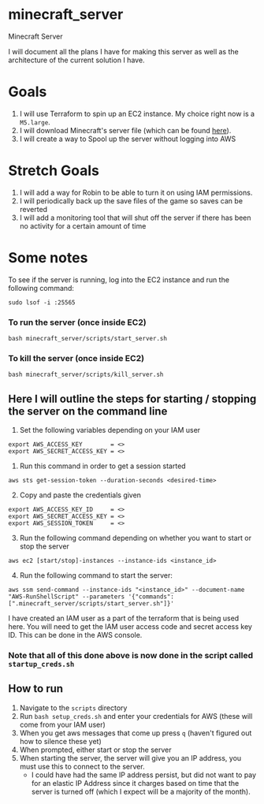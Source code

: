# minecraft_server
Minecraft Server

I will document all the plans I have for making this server as well as the architecture of the current solution I have.

Goals
==
1. I will use Terraform to spin up an EC2 instance. My choice right now is a `M5.large`.
2. I will download Minecraft's server file (which can be found [here](https://www.minecraft.net/en-us/download/server)).
3. I will create a way to Spool up the server without logging into AWS

Stretch Goals
==
1. I will add a way for Robin to be able to turn it on using IAM permissions.
2. I will periodically back up the save files of the game so saves can be reverted
3. I will add a monitoring tool that will shut off the server if there has been no activity for a certain amount of time

Some notes
==
To see if the server is running, log into the EC2 instance and run the following command:
```
sudo lsof -i :25565
```

### To run the server (once inside EC2)
```
bash minecraft_server/scripts/start_server.sh
```

### To kill the server (once inside EC2)
```
bash minecraft_server/scripts/kill_server.sh
```

Here I will outline the steps for starting / stopping the server on the command line
--
1. Set the following variables depending on your IAM user
```
export AWS_ACCESS_KEY        = <>
export AWS_SECRET_ACCESS_KEY = <>
```
1. Run this command in order to get a session started
```
aws sts get-session-token --duration-seconds <desired-time>
```
2. Copy and paste the credentials given
```
export AWS_ACCESS_KEY_ID     = <>
export AWS_SECRET_ACCESS_KEY = <>
export AWS_SESSION_TOKEN     = <>
```
3. Run the following command depending on whether you want to start or stop the server
```
aws ec2 [start/stop]-instances --instance-ids <instance_id>
```
4. Run the following command to start the server:
```
aws ssm send-command --instance-ids "<instance_id>" --document-name "AWS-RunShellScript" --parameters '{"commands":[".minecraft_server/scripts/start_server.sh"]}'
```

I have created an IAM user as a part of the terraform that is being used here. You will need to get the IAM user access code and secret access key ID. This can be done in the AWS console.

### Note that all of this done above is now done in the script called `startup_creds.sh` 
How to run
--
1. Navigate to the `scripts` directory
2. Run `bash setup_creds.sh` and enter your credentials for AWS (these will come from your IAM user)
3. When you get aws messages that come up press `q` (haven't figured out how to silence these yet)
4. When prompted, either start or stop the server
5. When starting the server, the server will give you an IP address, you must use this to connect to the server.
   - I could have had the same IP address persist, but did not want to pay for an elastic IP Address since it charges based on time that the server is turned off (which I expect will be a majority of the month).
